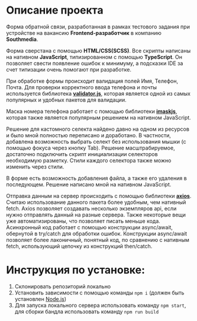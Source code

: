 # Описание проекта

Форма обратной связи, разработанная в рамках тестового задания при устройстве на вакансию **Frontend-разработчик** в компанию **Southmedia**.

Форма сверстана с помощью **HTML/CSS(SCSS)**. Все скрипты написаны на нативном **JavaScript**, типизированном с помощью **TypeScript**. Он позволяет свести появление ошибок к минимуму, а подсказки IDE за счет типизации очень помогают при разработке.

При обработке формы происходит валидация полей Имя, Телефон, Почта. Для проверки корректного ввода телефона и почты используется библиотека **[validator.js](https://www.npmjs.com/package/validator 'validator.js')**, которая является одной из самых популярных и удобных пакетов для валидации.

Маска номера телефона работает с помощью библиотеки [**imaskjs**](https://www.npmjs.com/package/imask '**imaskjs**'), которая также является популярным решением на нативном JavaScript.

Решение для кастомного селекта найдено давно на одном из ресурсов и было мной полностью переписано и доработано. В частности, добавлена возможность выбрать селект без использования мышки (с помощью фокуса через кнопку Tab). Решение масштрабируемое, достаточно подключить скрипт инициализации селекторов необходимую разметку. Стили каждого селектора также можно изменить через стили.

В форме есть возможность добавления файла, а также его удаления в последующем. Решение написано мной на нативном JavaScript.

Отправка данным на сервер происходить с помощью библиотеки [**axios**](https://www.npmjs.com/package/axios '**axios**'). Считаю использование данного пакета более удобным, чем нативный fetch. Axios позволяет создавать несколько экземпляров api, если нужно отправлять данный на разные сервера. Также некоторые вещи уже автоматизированы, что позволяет писать меньше кода. Асинхронный код работает с помощью конструкции async/await, обернутой в try/catch для обработки ошибок. Конструкции async/await позволяет более лаконичный, понятный код, по сравнению с нативным fetch, использующий цепочку из конструкций then/catch.

# Инструкция по установке:

1. Склонировать репозиторий локально
2. Установить зависимости с помощью команды `npm i` (должен быть установлен [Node.js](https://nodejs.org/en/download/ 'Node.js'))
3. Для запуска локального сервера использовать команду `npm start`, для сборки бандла использовать команду `npm run build`
